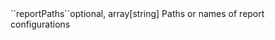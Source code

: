 <tr><td>``reportPaths``</td><td>optional, array[string]</td>
<td>Paths or names of report configurations</td>
<td></td><td></td></tr>